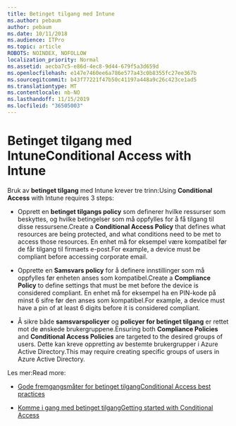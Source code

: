 ```yaml
---
title: Betinget tilgang med Intune
ms.author: pebaum
author: pebaum
ms.date: 10/11/2018
ms.audience: ITPro
ms.topic: article
ROBOTS: NOINDEX, NOFOLLOW
localization_priority: Normal
ms.assetid: aecba7c5-e86d-4ec8-9d44-679f5a3d659d
ms.openlocfilehash: e147e7460ee6a786e577a43c0b8355fc27ee367b
ms.sourcegitcommit: b43f77221f47b50c41197a448a9c26c423ce1ad5
ms.translationtype: MT
ms.contentlocale: nb-NO
ms.lasthandoff: 11/15/2019
ms.locfileid: "36505003"
---
```

# <a name="conditional-access-with-intune"></a><span data-ttu-id="9baae-102">Betinget tilgang med Intune</span><span class="sxs-lookup"><span data-stu-id="9baae-102">Conditional Access with Intune</span></span>

<span data-ttu-id="9baae-103">Bruk av **betinget tilgang** med Intune krever tre trinn:</span><span class="sxs-lookup"><span data-stu-id="9baae-103">Using **Conditional Access** with Intune requires 3 steps:</span></span> 
  
- <span data-ttu-id="9baae-104">Opprett en **betinget tilgangs policy** som definerer hvilke ressurser som beskyttes, og hvilke betingelser som må oppfylles for å få tilgang til disse ressursene.</span><span class="sxs-lookup"><span data-stu-id="9baae-104">Create a **Conditional Access Policy** that defines what resources are being protected, and what conditions need to be met to access those resources.</span></span> <span data-ttu-id="9baae-105">En enhet må for eksempel være kompatibel før de får tilgang til firmaets e-post.</span><span class="sxs-lookup"><span data-stu-id="9baae-105">For example, a device must be compliant before accessing corporate email.</span></span> 
    
- <span data-ttu-id="9baae-106">Opprette en **Samsvars policy** for å definere innstillinger som må oppfylles før enheten anses som kompatibel.</span><span class="sxs-lookup"><span data-stu-id="9baae-106">Create a **Compliance Policy** to define settings that must be met before the device is considered compliant.</span></span> <span data-ttu-id="9baae-107">En enhet må for eksempel ha en PIN-kode på minst 6 sifre før den anses som kompatibel.</span><span class="sxs-lookup"><span data-stu-id="9baae-107">For example, a device must have a pin of at least 6 digits before it is considered compliant.</span></span> 
    
- <span data-ttu-id="9baae-108">Å sikre både **samsvarspolicyer** og **policyer for betinget tilgang** er rettet mot de ønskede brukergruppene.</span><span class="sxs-lookup"><span data-stu-id="9baae-108">Ensuring both **Compliance Policies** and **Conditional Access Policies** are targeted to the desired groups of users.</span></span> <span data-ttu-id="9baae-109">Dette kan kreve oppretting av bestemte brukergrupper i Azure Active Directory.</span><span class="sxs-lookup"><span data-stu-id="9baae-109">This may require creating specific groups of users in Azure Active Directory.</span></span> 
    
<span data-ttu-id="9baae-110">Les mer:</span><span class="sxs-lookup"><span data-stu-id="9baae-110">Read more:</span></span>
  
- [<span data-ttu-id="9baae-111">Gode fremgangsmåter for betinget tilgang</span><span class="sxs-lookup"><span data-stu-id="9baae-111">Conditional Access best practices</span></span>](https://docs.microsoft.com/azure/active-directory/conditional-access/best-practices)
    
- [<span data-ttu-id="9baae-112">Komme i gang med betinget tilgang</span><span class="sxs-lookup"><span data-stu-id="9baae-112">Getting started with Conditional Access </span></span>](https://docs.microsoft.com/azure/active-directory/active-directory-conditional-access-azure-portal-get-started)
    

